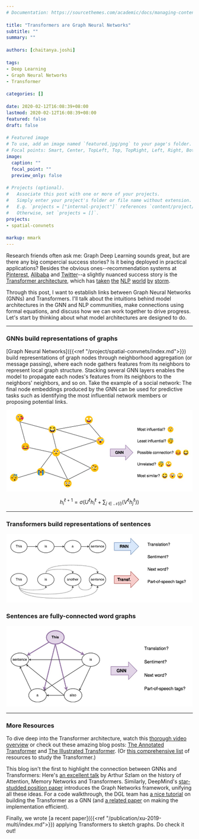 ```yaml
---
# Documentation: https://sourcethemes.com/academic/docs/managing-content/

title: "Transformers are Graph Neural Networks"
subtitle: ""
summary: ""

authors: [chaitanya.joshi]

tags:
- Deep Learning
- Graph Neural Networks
- Transformer

categories: []

date: 2020-02-12T16:08:39+08:00
lastmod: 2020-02-12T16:08:39+08:00
featured: false
draft: false

# Featured image
# To use, add an image named `featured.jpg/png` to your page's folder.
# Focal points: Smart, Center, TopLeft, Top, TopRight, Left, Right, BottomLeft, Bottom, BottomRight.
image:
  caption: ""
  focal_point: ""
  preview_only: false

# Projects (optional).
#   Associate this post with one or more of your projects.
#   Simply enter your project's folder or file name without extension.
#   E.g. `projects = ["internal-project"]` references `content/project/deep-learning/index.md`.
#   Otherwise, set `projects = []`.
projects:
- spatial-convnets

markup: mmark
---
```



Research friends often ask me: Graph Deep Learning sounds great, but are there any big compercial success stories? Is it being deployed in practical applications?
Besides the obvious ones--recommendation systems at [Pinterest](https://arxiv.org/abs/1806.01973), [Alibaba](https://arxiv.org/abs/1902.08730) and [Twitter](https://blog.twitter.com/en_us/topics/company/2019/Twitter-acquires-Fabula-AI.html)--a slightly nuanced success story is the [Transformer architecture](https://arxiv.org/abs/1706.03762), which has [taken](https://openai.com/blog/better-language-models/) [the](https://www.blog.google/products/search/search-language-understanding-bert/) [NLP](https://www.microsoft.com/en-us/research/project/large-scale-pretraining-for-response-generation/) [world](https://nv-adlr.github.io/MegatronLM) [by](https://blog.einstein.ai/introducing-a-conditional-transformer-language-model-for-controllable-generation/) [storm](https://ai.facebook.com/blog/roberta-an-optimized-method-for-pretraining-self-supervised-nlp-systems/).

Through this post, I want to establish links between Graph Neural Networks (GNNs) and Transformers.
I'll talk about the intuitions behind model architectures in the GNN and NLP communities, make connections using formal equations, and discuss how we can work together to drive progress.
Let's start by thinking about what model architectures are designed to do.

---

### GNNs build representations of graphs

[Graph Neural Networks]({{<ref "/project/spatial-convnets/index.md">}}) build representations of graph nodes through neighborhood aggregation (or message passing), where each node gathers features from its neighbors to represent local graph structure.
Stacking several GNN layers enables the model to propagate each nodes's features from its neighbors to the neighbors' neighbors, and so on.
Take the example of a social network: 
The final node embeddings produced by the GNN can be used for predictive tasks such as identifying the most influential network members or proposing potential links. 


![GNNs for social network applications](gnn-social-network.jpg)

$$ 
h_{i}^{\ell+1} =  \sigma \Big( U^{\ell} h_{i}^{\ell} + \sum_{j \in \mathcal{N}(i)} \left( V^{\ell} h_{j}^{\ell} \right)  \Big) 
$$

---

### Transformers build representations of sentences

![RNNs/Transformers for NLP tasks](rnn-transf-nlp.jpg)

### Sentences are fully-connected word graphs

![GNNs for NLP tasks](gnn-nlp.jpg)

---

### More Resources

To dive deep into the Transformer architecture, watch this [thorough video overview](https://www.youtube.com/watch?v=iDulhoQ2pro) or check out these amazing blog posts: [The Annotated Transformer](http://nlp.seas.harvard.edu/2018/04/03/attention.html) and [The Illustrated Transformer](http://jalammar.github.io/illustrated-transformer/). (Or [this comprehensive list](https://github.com/sannykim/transformers) of resources to study the Transformer.)

This blog isn't the first to highlight the connection between GNNs and Transformers:
Here's [an excellent talk](https://ipam.wistia.com/medias/1zgl4lq6nh) by Arthur Szlam on the history of Attention, Memory Networks and Transformers.
Similarly, DeepMind's [star-studded position paper](https://arxiv.org/abs/1806.01261) introduces the Graph Networks framework, unifying all these ideas.
For a code walkthrough, the DGL team has [a nice tutorial](https://docs.dgl.ai/en/latest/tutorials/models/4_old_wines/7_transformer.html) on building the Transformer as a GNN (and [a related paper](https://arxiv.org/abs/1911.04070) on making the implementation efficient).

Finally, we wrote [a recent paper]({{<ref "/publication/xu-2019-multi/index.md">}}) applying Transformers to sketch graphs. Do check it out!

<!-- 
Are fc graphs the best representation
Is working on fc graphs somehow akin to learning the graph structure, and thus discovering syntax (link to chris manning work, google brain work)
What choice of attention mechanisim is best (Luong investigated this years ago, but not in context of multi head models)
What are multiple heads doing? Do they help with bad init, or do they look at different aspects or facilitate different types of messages to propogate?
What is the overparameterized FC layer? Why is that the only place where they use non-linearities?
Can we use ideas such as MHA and Pw-FF in designing more powerful GNNs? E.g. can we benefit from encoding graph features such as node degree akin to position encodings in text? E.g.2. can we use BERT style special tokens at each layer to build represenations of sub-graphs/graphs?
Why did they decide on a particular way of doing batch norm after residual conex? And is that why we need warmup?
 -->
